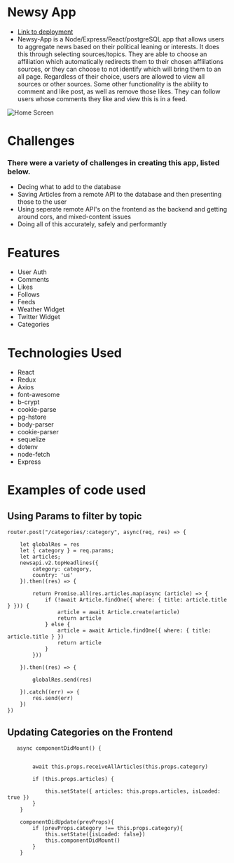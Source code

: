 # Newsy App
* [Link to deployment](https://newsy-app.herokuapp.com/)
* Newsy-App is a Node/Express/React/postgreSQL app that allows users to aggregate news based on their political leaning or interests.  It does this through selecting sources/topics.  They are able to choose an affiliation which automatically redirects them to their chosen afflilations sources, or they can choose to not identify which will bring them to an all page.  Regardless of their choice, users are allowed to view all sources or other sources.  Some other functionality is the ability to comment and like post, as well as remove those likes.  They can follow users whose comments they like and view this is in a feed. 

![Home Screen](https://user-images.githubusercontent.com/46801755/68242109-beb95280-ffc4-11e9-9f2e-12a93d3a1ced.png)

# Challenges 
### There were a variety of challenges in creating this app, listed below. 
* Decing what to add to the database
* Saving Articles from a remote API to the database and then presenting those to the user
* Using seperate remote API's on the frontend as the backend and getting around cors, and mixed-content issues
* Doing all of this accurately, safely and performantly


# Features
* User Auth
* Comments
* Likes 
* Follows 
* Feeds 
* Weather Widget
* Twitter Widget 
* Categories

# Technologies Used 
* React
* Redux
* Axios
* font-awesome
* b-crypt
* cookie-parse 
* pg-hstore
* body-parser
* cookie-parser
* sequelize
* dotenv
* node-fetch
* Express


# Examples of code used
## Using Params to filter by topic
``` 
router.post("/categories/:category", async(req, res) => {
    
    let globalRes = res
    let { category } = req.params;
    let articles;
    newsapi.v2.topHeadlines({
        category: category,
        country: 'us'
    }).then((res) => {
        
        return Promise.all(res.articles.map(async (article) => {
            if (!await Article.findOne({ where: { title: article.title } })) {
                article = await Article.create(article)
                return article
            } else {
                article = await Article.findOne({ where: { title: article.title } })
                return article
            }
        }))

    }).then((res) => {

        globalRes.send(res)

    }).catch((err) => {
        res.send(err)
    })
})
```
## Updating Categories on the Frontend 
```
   async componentDidMount() {

        
        await this.props.receiveAllArticles(this.props.category)

        if (this.props.articles) {

            this.setState({ articles: this.props.articles, isLoaded: true })
        }
    }

    componentDidUpdate(prevProps){
        if (prevProps.category !== this.props.category){
            this.setState({isLoaded: false})
            this.componentDidMount()
        }
    }
```
